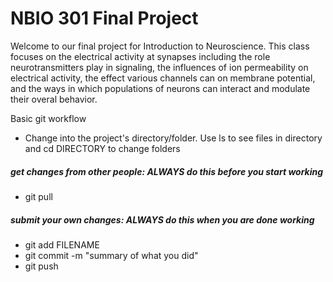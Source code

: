 # NBIO 301 Final Project

Welcome to our final project for Introduction to Neuroscience. This class 
focuses on the electrical activity at synapses including the role
neurotransmitters play in signaling, the influences of ion permeability on
electrical activity, the effect various channels can on membrane potential, 
and the ways in which populations of neurons can interact and modulate their
overal behavior.


Basic git workflow

- Change into the project's directory/folder. Use ls to see files in directory and cd DIRECTORY to change folders

##### get changes from other people: ALWAYS do this before you start working
- git pull

##### submit your own changes: ALWAYS do this when you are done working
- git add FILENAME
- git commit -m "summary of what you did"
- git push
